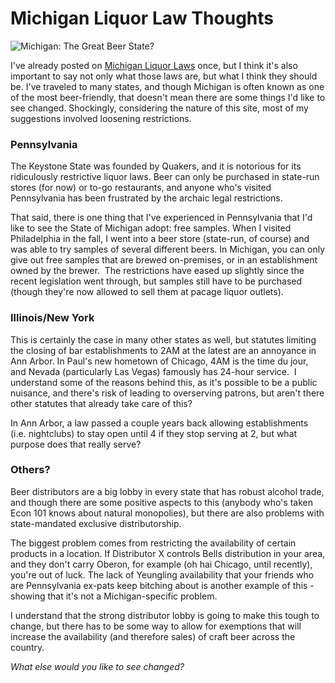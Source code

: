 Michigan Liquor Law Thoughts
============================

![Michigan: The Great Beer State?](http://www.yeastboundanddown.com/wp-content/uploads/2010/11/IMG_1378-300x200.jpg "The Great Beer State")

I've already posted on [Michigan Liquor Laws](http://www.yeastboundanddown.com/2010/11/michigan-liquor-laws-a-changin/) once, but I think it's also important to say not only what those laws are, but what I think they should be. I've traveled to many states, and though Michigan is often known as one of the most beer-friendly, that doesn't mean there are some things I'd like to see changed. Shockingly, considering the nature of this site, most of my suggestions involved loosening restrictions.

### Pennsylvania

The Keystone State was founded by Quakers, and it is notorious for its ridiculously restrictive liquor laws. Beer can only be purchased in state-run stores (for now) or to-go restaurants, and anyone who's visited Pennsylvania has been frustrated by the archaic legal restrictions.

That said, there is one thing that I've experienced in Pennsylvania that I'd like to see the State of Michigan adopt: free samples. When I visited Philadelphia in the fall, I went into a beer store (state-run, of course) and was able to try samples of several different beers. In Michigan, you can only give out free samples that are brewed on-premises, or in an establishment owned by the brewer.  The restrictions have eased up slightly since the recent legislation went through, but samples still have to be purchased (though they're now allowed to sell them at pacage liquor outlets).

### Illinois/New York

This is certainly the case in many other states as well, but statutes limiting the closing of bar establishments to 2AM at the latest are an annoyance in Ann Arbor. In Paul's new hometown of Chicago, 4AM is the time du jour, and Nevada (particularly Las Vegas) famously has 24-hour service.  I understand some of the reasons behind this, as it's possible to be a public nuisance, and there's risk of leading to overserving patrons, but aren't there other statutes that already take care of this?

In Ann Arbor, a law passed a couple years back allowing establishments (i.e. nightclubs) to stay open until 4 if they stop serving at 2, but what purpose does that really serve?

### Others?

Beer distributors are a big lobby in every state that has robust alcohol trade, and though there are some positive aspects to this (anybody who's taken Econ 101 knows about natural monopolies), but there are also problems with state-mandated exclusive distributorship.

The biggest problem comes from restricting the availability of certain products in a location. If Distributor X controls Bells distribution in your area, and they don't carry Oberon, for example (oh hai Chicago, until recently), you're out of luck. The lack of Yeungling availability that your friends who are Pennsylvania ex-pats keep bitching about is another example of this - showing that it's not a Michigan-specific problem.

I understand that the strong distributor lobby is going to make this tough to change, but there has to be some way to allow for exemptions that will increase the availability (and therefore sales) of craft beer across the country.

_What else would you like to see changed?_